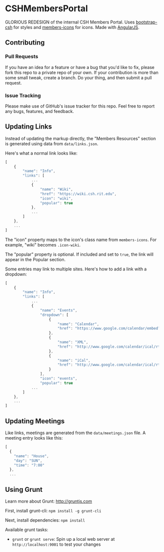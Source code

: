 CSHMembersPortal
================

GLORIOUS REDESIGN of the internal CSH Members Portal. Uses [bootstrap-csh](https://github.com/ComputerScienceHouse/bootstrap-csh) for styles and [members-icons](https://github.com/ComputerScienceHouse/members-icons) for icons. Made with [AngularJS](https://angularjs.org/).

Contributing
------------

### Pull Requests
If you have an idea for a feature or have a bug that you'd like to fix, please fork this repo to a private repo of your own. If your contribution is more than some small tweak, create a branch. Do your thing, and then submit a pull request.

### Issue Tracking
Please make use of GitHub's issue tracker for this repo. Feel free to report any bugs, features, and feedback.

Updating Links
--------------

Instead of updating the markup directly, the "Members Resources" section is generated using data from `data/links.json`.

Here's what a normal link looks like:

```javascript
[
  	{ 
    	"name": "Info",
    	"links": [
    		...
        	{
        		"name": "Wiki",
        		"href": "https://wiki.csh.rit.edu",
        		"icon": "wiki",
        		"popular": true
        	},
        	...
    	]
  	},
  	...
]
```

The "icon" property maps to the icon's class name from `members-icons`. For example, "wiki" becomes `.icon-wiki`.

The "popular" property is optional. If included and set to `true`, the link will appear in the Popular section.

Some entries may link to multiple sites. Here's how to add a link with a dropdown:

```javascript
[
  	{ 
    	"name": "Info",
    	"links": [
    		...
        	{ 
		        "name": "Events",
		        "dropdown": [
		            {
		            	"name": "Calendar",
		            	"href": "https://www.google.com/calendar/embed?src=rti648k5hv7j3ae3a3rum8potk%40group.calendar.google.com&ctz=America/New_York"
		          	},
		          	{
		            	"name": "XML",
		            	"href": "http://www.google.com/calendar/ical/rti648k5hv7j3ae3a3rum8potk%40group.calendar.google.com/public/basic"
		          	},
		          	{
		            	"name": "iCal",
		            	"href": "http://www.google.com/calendar/ical/rti648k5hv7j3ae3a3rum8potk%40group.calendar.google.com/public/basic.ics"
		          	}
		        ],
		        "icon": "events",
		        "popular": true
        	...
    	]
  	},
  	...
]
```

Updating Meetings
-----------------

Like links, meetings are generated from the `data/meetings.json` file. A meeting entry looks like this:

```javascript
[
  { 
    "name": "House", 
    "day": "SUN", 
    "time": "7:00" 
  },
  ...
```

Using Grunt
-----------

Learn more about Grunt: http://gruntjs.com

First, install grunt-cli: `npm install -g grunt-cli`

Next, install dependencies: `npm install`

Available grunt tasks:
* `grunt` or `grunt serve`: Spin up a local web server at `http://localhost:9001` to test your changes
